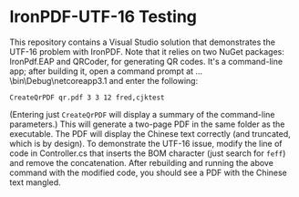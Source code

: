 # IronPDF-UTF-16 Testing

This repository contains a Visual Studio solution that demonstrates the UTF-16 problem with IronPDF. Note that it relies on two NuGet packages: IronPdf.EAP and QRCoder, for generating QR codes. It's a command-line app; after building it, open a command prompt at …\bin\Debug\netcoreapp3.1 and enter the following:

`CreateQrPDF qr.pdf 3 3 12 fred,cjktest`

(Entering just `CreateQrPDF` will display a summary of the command-line parameters.) This will generate a two-page PDF in the same folder as the executable. The PDF will display the Chinese text correctly (and truncated, which is by design). To demonstrate the UTF-16 issue, modify the line of code in Controller.cs that inserts the BOM character (just search for `feff`) and remove the concatenation. After rebuilding and running the above command with the modified code, you should see a PDF with the Chinese text mangled.
